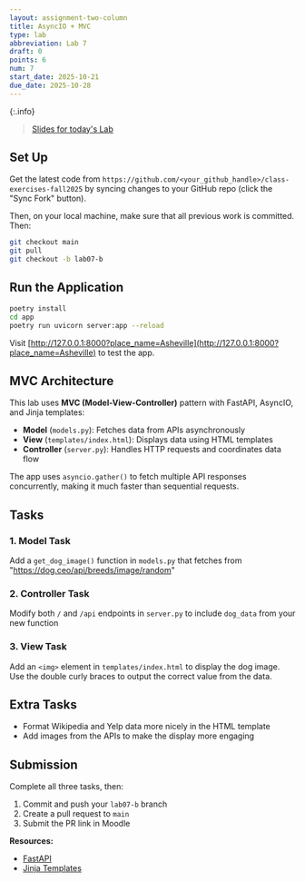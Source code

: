 ```yaml
---
layout: assignment-two-column
title: AsyncIO + MVC
type: lab
abbreviation: Lab 7
draft: 0
points: 6
num: 7
start_date: 2025-10-21
due_date: 2025-10-28
---
```


{:.info}
> <a href="https://docs.google.com/presentation/d/1Phlll9bNNabM4nyGMQGWq4sEAW8w4Ncq/edit?usp=sharing&ouid=113376576186080604800&rtpof=true&sd=true" target="_blank">Slides for today's Lab</a>

## Set Up
Get the latest code from `https://github.com/<your_github_handle>/class-exercises-fall2025` by syncing changes to your GitHub repo (click the "Sync Fork" button).

Then, on your local machine, make sure that all previous work is committed. Then:

```bash
git checkout main
git pull
git checkout -b lab07-b
```

## Run the Application
```bash
poetry install
cd app
poetry run uvicorn server:app --reload
```

Visit [http://127.0.0.1:8000?place_name=Asheville](http://127.0.0.1:8000?place_name=Asheville) to test the app.

## MVC Architecture
This lab uses **MVC (Model-View-Controller)** pattern with FastAPI, AsyncIO, and Jinja templates:

- **Model** (`models.py`): Fetches data from APIs asynchronously
- **View** (`templates/index.html`): Displays data using HTML templates  
- **Controller** (`server.py`): Handles HTTP requests and coordinates data flow

The app uses `asyncio.gather()` to fetch multiple API responses concurrently, making it much faster than sequential requests.

## Tasks

### 1. Model Task
Add a `get_dog_image()` function in `models.py` that fetches from "https://dog.ceo/api/breeds/image/random"

### 2. Controller Task  
Modify both `/` and `/api` endpoints in `server.py` to include `dog_data` from your new function

### 3. View Task
Add an `<img>` element in `templates/index.html` to display the dog image. Use the double curly braces to output the correct value from the data.


## Extra Tasks
* Format Wikipedia and Yelp data more nicely in the HTML template
* Add images from the APIs to make the display more engaging

## Submission
Complete all three tasks, then:
1. Commit and push your `lab07-b` branch
2. Create a pull request to `main` 
3. Submit the PR link in Moodle

**Resources:** 
* [FastAPI](https://fastapi.tiangolo.com/)
* [Jinja Templates](https://jinja.palletsprojects.com/en/stable/templates/)
